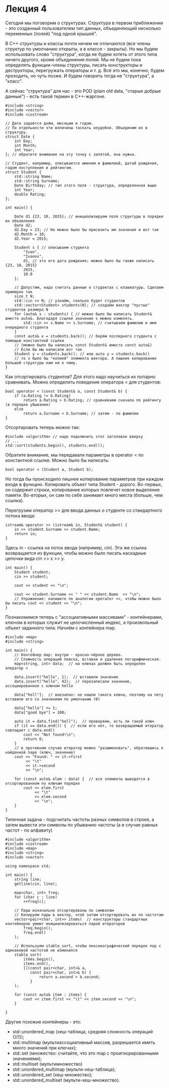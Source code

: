 # Лекция 4

Сегодня мы поговорим о структурах.
Структура в первом приближении - это созданный пользователем тип данных, объединяющий несколько переменных (полей) "под одной крышей".

В C++ структуры и классы почти ничем не отличаются (все члены структур по умолчанию открыты, а в классе - закрыты).
Но мы будем использовать слово "структура", когда не будем хотеть от этого типа ничего другого, кроме объединения полей.
Мы не будем пока определять функции-члены структуры, писать конструкторы и деструкторы, перегружать операторы и т. д.
Всё это мы, конечно, будем проходить, но чуть позже. И будем говорить тогда не "структура", а "класс".

А сейчас "структура" для нас - это POD (plain old data, "старые добрые данные") - есть такой термин в C++-жаргоне.

    #include <string>
    #include <vector>
    #include <iostream>

    // Дата задаётся днём, месяцем и годом.
    // По отдельности эти величины таскать неудобно. Объединим их в структуру.
    struct Date {
        int Day;
        int Month;
        int Year;
    }; // обратите внимание на эту точку с запятой, она нужна.

    // Студент, например, описывается именем и фамилией, датой рождения, годом поступления и рейтингом.
    struct Student {
        std::string Name;
        std::string Surname;
        Date Birthday; // тип этого поля - структура, определенная выше
        int Year;
        double Rating;
    };

    int main() {

        Date d1 {23, 10, 2015}; // инициализируем поля структуры в порядке их объявления
        Date d2;
        d2.Day = 23; // Но можно было бы присвоить им значения и вот так
        d2.Month = 10;
        d2.Year = 2015;

        Student s { // описываем студента
            "Ivan",
            "Ivanov",
            d1, // это его дата рождения; можно было бы также написать {23, 10, 2015} 
            2015,
            10.0
        };

        // Допустим, надо считать данные о студентах с клавиатуры. Сделаем примерно так
        size_t N;
        std::cin >> N; // узнаём, сколько будет студентов
        std::vector<Student> students(N); // создаём вектор "пустых" студентов размера N
        for (auto& s : students) { // можно было бы написать Student& вместо auto&. Благодаря ссылке значение s можно изменять.
            std::cin >> s.Name >> s.Surname; // считываем фамилию и имя очередного студента
        }
        const auto& x = students.back(); // берём последнего студента с помощью константной ссылки
        // (можно было бы написать const Student& вместо const auto&)
        // Если бы мы написали вот так
        Student у = students.back(); // или auto у = students.back()
        // то x было бы "копией" элемента вектора. А лишнее копирование большой структуры нам ни к чему.
    }

Как отсортировать студентов? Для этого надо научиться их попарно сравнивать.
Можно определить поведение оператора < для студентов:

    bool operator < (const Student& a, const Student& b) {
        if (a.Rating != b.Rating)
            return a.Rating > b.Rating; // сравниваем сначала по рейтингу (в порядке убывания)
        else
            return a.Surname < b.Surname; // затем - по фамилии
    }

Отсортировать теперь можно так:

    #include <algorithm> // надо подключить этот заголовок вверху
    // ...
    std::sort(students.begin(), students.end());

Обратите внимание, мы передавали параметры в operator < по константной ссылке.
Можно было бы написать:

    bool operator < (Student a, Student b);

Но тогда бы происходило лишнее копирование параметров при каждом входе в функцию.
Копировать объект типа Student - дорого.
Во-первых, он содержит строки, копирование которых повлечет новое выделение памяти.
Во-вторых, он сам по себе занимает много места (больше, чем ссылка).

Перегрузим оператор >> для ввода данных о студенте со стандартного потока ввода:

    istream& operator >> (istream& in, Student& student) {
        in >> student.Surname >> student.Name;
        return in;
    }

Здесь in - ссылка на поток ввода (например, cin).
Эта же ссылка возвращается из функции, чтобы можно было писать каскадные цепочки вида cin >> x >> y.

    int main() {
        Student student;
        cin >> student;

        cout << student << "\n";

        cout << student.Surname << " " << student.Name  << "\n";
        // Упражнение: напишите по аналогии operator <<, чтобы можно было бы писать cout << student << "\n";
    }


Познакомимся теперь с "ассоциативными массивами" - контейнерами, ключом в которых служит не целочисленный индекс,
а произвольный объект заданного типа.
Начнём с контейнера map.

    #include <map>
    #include <string>

    int main() {
        // Контейнер map: внутри - красно-чёрное дерево.
        // Сложность операций поиска, вставки и удаления логарифмическая.
        map<string, int> data;  // на ключах должен быть определен оператор <

        data.insert("hello", 1);  // вставили значение
        data.insert("hello", 42);  // перезаписали значение, ассоциированное с ключом hello

        data["hell"];  // внезапно: не нашли такого ключа, поэтому на лету вставили его со значением по умолчанию (0)

        data["hello"] += 1;
        data["good bye"] = 100;

        auto it = data.find("hell");  // проверяем, есть ли такой ключ
        if (it == data.end()) {  // если его нет, то возвращаемый итератор совпадает с data.end()
            cout << "Not found!\n";
            return 0;
        }
        // в противном случае итератор можно "разыменовать", обратившись к найденной паре (ключ, значение)
        cout << "Found: " << it->first
             << "\t" 
             << it->second 
             << "\n";

        for (const auto& elem : data) {  // все элементы выводятся в отсортированном по ключам порядке
            cout << elem.first 
                 << "\t"
                 << elem.second
                 << "\n";
        }
    }


Типичная задача - подсчитать частоты разных символов в строке, а затем вывести эти символы по убыванию частоты (а в случае равных частот - по алфавиту)

    #include <algorithm>
    #include <iostream>
    #include <map>
    #include <string>
    #include <vector>

    using namespace std;

    int main() {
        string line;
        getline(cin, line);

        map<char, int> freq;
        for (char c : line)
            ++freq[c];

        // Пары изначально отсортированы по символам
        // Копируем пары в вектор, чтоб затем отсортировать их по частотам
        vector<pair<char, int>> items(  // конструкторы стандартных контейнеров умеют инициализироваться парой итераторов
            freq.begin(),
            freq.end()
        );

        // Используем stable_sort, чтобы лексикографический порядок пар с одинаковой частотой не изменился
        stable_sort(
            items.begin(),
            items.end(),
            [](const pair<char, int>& a,
               const pair<char, int>& b) {
                   return a.second > b.second;
               }
        );

        for (const auto& item : items) {
            cout << item.first << "\t" << item.second << "\n";
        }

    }

Другие похожие контейнеры - это:

* std::unordered_map (хеш-таблица, средняя сложность операций O(1));
* std::multimap (мультиассоциативный массив, разрешается иметь много значений при ключах);
* std::set (множество: считайте, что это map с проигнорированными значениями);
* std::multiset (мультимножество)
* std::unordered_multimap (мульти-хеш-таблица);
* std::unordered_set (хеш-множество);
* std::unordered_multiset (мульти-хеш-множество).

